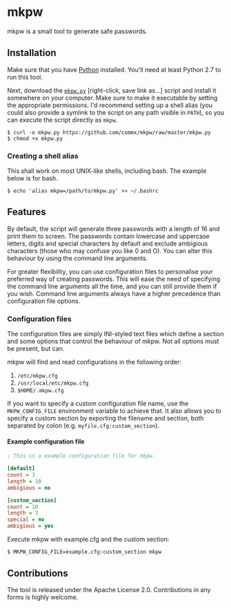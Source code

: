 # mkpw
mkpw is a small tool to generate safe passwords.

## Installation
Make sure that you have [Python](https://www.python.org) installed. You'll need at least Python 2.7 to run this tool.

Next, download the [`mkpw.py`](https://github.com/commx/mkpw/raw/master/mkpw.py) [right-click, save link as…] script and install it somewhere on your computer. Make sure to make it executable by setting the appropriate permissions. I'd recommend setting up a shell alias (you could also provide a symlink to the script on any path visible in `PATH`), so you can execute the script directly as `mkpw`.

```
$ curl -o mkpw.py https://github.com/commx/mkpw/raw/master/mkpw.py
$ chmod +x mkpw.py
```

### Creating a shell alias
This shall work on most UNIX-like shells, including bash. The example below is for bash.

```
$ echo 'alias mkpw=/path/to/mkpw.py' >> ~/.bashrc
```

## Features
By default, the script will generate three passwords with a length of 16 and print them to screen. The passwords contain lowercase and uppercase letters, digits and special characters by default and exclude ambigious characters (those who may confuse you like 0 and O). You can alter this behaviour by using the command line arguments.

For greater flexibility, you can use configuration files to personalise your preferred way of creating passwords. This will ease the need of specifying the command line arguments all the time, and you can still provide them if you wish. Command line arguments always have a higher precedence than configuration file options.

### Configuration files
The configuration files are simply INI-styled text files which define a section and some options that control the behaviour of mkpw. Not all options must be present, but can.

mkpw will find and read configurations in the following order:

1. `/etc/mkpw.cfg`
2. `/usr/local/etc/mkpw.cfg`
3. `$HOME/.mkpw.cfg`

If you want to specify a custom configuration file name, use the `MKPW_CONFIG_FILE` environment variable to achieve that. It also allows you to specify a custom section by exporting the filename and section, both separated by colon (e.g. `myfile.cfg:custom_section`).

#### Example configuration file

```ini
; This is a example configuration file for mkpw.

[default]
count = 3
length = 10
ambigious = no

[custom_section]
count = 10
length = 3
special = no
ambigious = yes
```

Execute mkpw with example.cfg and the custom section:

```
$ MKPW_CONFIG_FILE=example.cfg:custom_section mkpw
```

## Contributions
The tool is released under the Apache License 2.0. Contributions in any forms is highly welcome.
